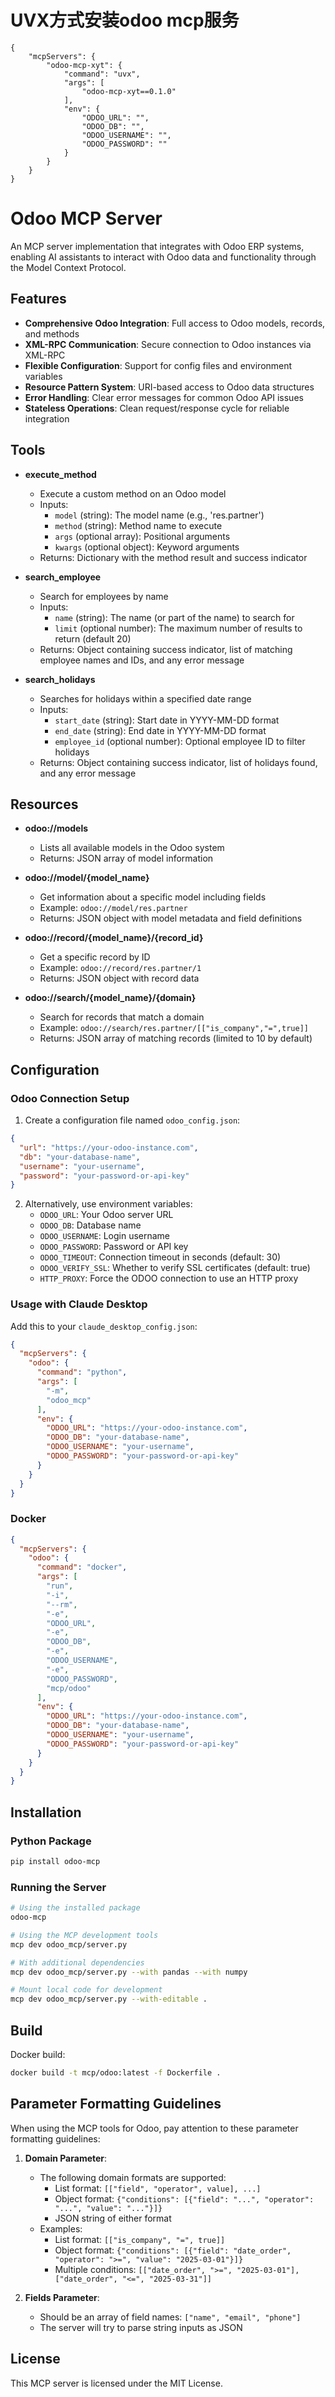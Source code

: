 # UVX方式安装odoo mcp服务

```
{
    "mcpServers": {
        "odoo-mcp-xyt": {
            "command": "uvx",
            "args": [
                "odoo-mcp-xyt==0.1.0"
            ],
            "env": {
                "ODOO_URL": "",
                "ODOO_DB": "",
                "ODOO_USERNAME": "",
                "ODOO_PASSWORD": ""
            }
        }
    }
}
```

# Odoo MCP Server

An MCP server implementation that integrates with Odoo ERP systems, enabling AI assistants to interact with Odoo data and functionality through the Model Context Protocol.

## Features

* **Comprehensive Odoo Integration**: Full access to Odoo models, records, and methods
* **XML-RPC Communication**: Secure connection to Odoo instances via XML-RPC
* **Flexible Configuration**: Support for config files and environment variables
* **Resource Pattern System**: URI-based access to Odoo data structures
* **Error Handling**: Clear error messages for common Odoo API issues
* **Stateless Operations**: Clean request/response cycle for reliable integration

## Tools

* **execute_method**
  * Execute a custom method on an Odoo model
  * Inputs:
    * `model` (string): The model name (e.g., 'res.partner')
    * `method` (string): Method name to execute
    * `args` (optional array): Positional arguments
    * `kwargs` (optional object): Keyword arguments
  * Returns: Dictionary with the method result and success indicator

* **search_employee**
  * Search for employees by name
  * Inputs:
    * `name` (string): The name (or part of the name) to search for
    * `limit` (optional number): The maximum number of results to return (default 20)
  * Returns: Object containing success indicator, list of matching employee names and IDs, and any error message

* **search_holidays**
  * Searches for holidays within a specified date range
  * Inputs:
    * `start_date` (string): Start date in YYYY-MM-DD format
    * `end_date` (string): End date in YYYY-MM-DD format
    * `employee_id` (optional number): Optional employee ID to filter holidays
  * Returns: Object containing success indicator, list of holidays found, and any error message

## Resources

* **odoo://models**
  * Lists all available models in the Odoo system
  * Returns: JSON array of model information

* **odoo://model/{model_name}**
  * Get information about a specific model including fields
  * Example: `odoo://model/res.partner`
  * Returns: JSON object with model metadata and field definitions

* **odoo://record/{model_name}/{record_id}**
  * Get a specific record by ID
  * Example: `odoo://record/res.partner/1`
  * Returns: JSON object with record data

* **odoo://search/{model_name}/{domain}**
  * Search for records that match a domain
  * Example: `odoo://search/res.partner/[["is_company","=",true]]`
  * Returns: JSON array of matching records (limited to 10 by default)

## Configuration

### Odoo Connection Setup

1. Create a configuration file named `odoo_config.json`:

```json
{
  "url": "https://your-odoo-instance.com",
  "db": "your-database-name",
  "username": "your-username",
  "password": "your-password-or-api-key"
}
```

2. Alternatively, use environment variables:
   * `ODOO_URL`: Your Odoo server URL
   * `ODOO_DB`: Database name
   * `ODOO_USERNAME`: Login username
   * `ODOO_PASSWORD`: Password or API key
   * `ODOO_TIMEOUT`: Connection timeout in seconds (default: 30)
   * `ODOO_VERIFY_SSL`: Whether to verify SSL certificates (default: true)
   * `HTTP_PROXY`: Force the ODOO connection to use an HTTP proxy

### Usage with Claude Desktop

Add this to your `claude_desktop_config.json`:

```json
{
  "mcpServers": {
    "odoo": {
      "command": "python",
      "args": [
        "-m",
        "odoo_mcp"
      ],
      "env": {
        "ODOO_URL": "https://your-odoo-instance.com",
        "ODOO_DB": "your-database-name",
        "ODOO_USERNAME": "your-username",
        "ODOO_PASSWORD": "your-password-or-api-key"
      }
    }
  }
}
```

### Docker

```json
{
  "mcpServers": {
    "odoo": {
      "command": "docker",
      "args": [
        "run",
        "-i",
        "--rm",
        "-e",
        "ODOO_URL",
        "-e",
        "ODOO_DB",
        "-e",
        "ODOO_USERNAME",
        "-e",
        "ODOO_PASSWORD",
        "mcp/odoo"
      ],
      "env": {
        "ODOO_URL": "https://your-odoo-instance.com",
        "ODOO_DB": "your-database-name",
        "ODOO_USERNAME": "your-username",
        "ODOO_PASSWORD": "your-password-or-api-key"
      }
    }
  }
}
```

## Installation

### Python Package

```bash
pip install odoo-mcp
```

### Running the Server

```bash
# Using the installed package
odoo-mcp

# Using the MCP development tools
mcp dev odoo_mcp/server.py

# With additional dependencies
mcp dev odoo_mcp/server.py --with pandas --with numpy

# Mount local code for development
mcp dev odoo_mcp/server.py --with-editable .
```

## Build

Docker build:

```bash
docker build -t mcp/odoo:latest -f Dockerfile .
```

## Parameter Formatting Guidelines

When using the MCP tools for Odoo, pay attention to these parameter formatting guidelines:

1. **Domain Parameter**:
   * The following domain formats are supported:
     * List format: `[["field", "operator", value], ...]`
     * Object format: `{"conditions": [{"field": "...", "operator": "...", "value": "..."}]}`
     * JSON string of either format
   * Examples:
     * List format: `[["is_company", "=", true]]`
     * Object format: `{"conditions": [{"field": "date_order", "operator": ">=", "value": "2025-03-01"}]}`
     * Multiple conditions: `[["date_order", ">=", "2025-03-01"], ["date_order", "<=", "2025-03-31"]]`

2. **Fields Parameter**:
   * Should be an array of field names: `["name", "email", "phone"]`
   * The server will try to parse string inputs as JSON

## License

This MCP server is licensed under the MIT License.
